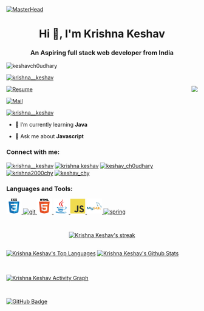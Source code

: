 [![MasterHead](https://media-exp1.licdn.com/dms/image/C5616AQFU6NztKx__qQ/profile-displaybackgroundimage-shrink_350_1400/0/1592192991239?e=1669248000&v=beta&t=b3QNYw5ziLAjZRWj-KqQ6SWh9YOVjOjhPrxh8DVRPXc)](https://KeshavCh0udhary.io)

<h1 align="center">Hi 👋, I'm Krishna Keshav</h1>
<h3 align="center">An Aspiring full stack web developer from India</h3>

<p align="left"> <img src="https://komarev.com/ghpvc/?username=keshavch0udhary&label=Visitors&color=0e75b6&style=flat" alt="keshavch0udhary" /> </p>


<p align="left"> <a href="https://KeshavCh0udhary.github.io" target="blank"><img src="https://img.shields.io/badge/Portfolio_-000?style=for-the-badge&logo=ko-fi&logoColor=gold" alt="krishna__keshav" /></a> </p>

<img style="height: 350px;"  align="right" src="https://sharasolutions.com/wp-content/uploads/2019/01/programming.gif"></img>

<p align="left"> <a href="https://drive.google.com/file/d/1X993G4KNPlVUhdNaDCBToXCt3_NUzH78/view?usp=sharing" target="blank"><img src="https://img.shields.io/badge/Resume_-000?style=for-the-badge&logo=files&logoColor=green" alt="Resume"/></a> </p>

<p align="left"> <a href="mailto:krishna2000chy@gmail.com" target="blank"><img src="https://img.shields.io/badge/Reach_to_me_via_Mail_-000?style=for-the-badge&logo=gmail&logoColor=pink" alt="Mail" /></a> </p>

<p align="left"> <a href="https://twitter.com/krishna__keshav" target="blank"><img src="https://img.shields.io/twitter/follow/krishna__keshav?logo=twitter&style=for-the-badge" alt="krishna__keshav" /></a> </p>


- 🌱 I’m currently learning **Java**

- 💬 Ask me about **Javascript**

<h3 align="left">Connect with me:</h3>
<p align="left">
<a href="https://twitter.com/krishna__keshav" target="blank"><img align="center" src="https://raw.githubusercontent.com/rahuldkjain/github-profile-readme-generator/master/src/images/icons/Social/twitter.svg" alt="krishna__keshav" height="30" width="40" /></a>
<a href="https://linkedin.com/in/krishna-keshav-baa164233" target="blank"><img align="center" src="https://raw.githubusercontent.com/rahuldkjain/github-profile-readme-generator/master/src/images/icons/Social/linked-in-alt.svg" alt="krishna keshav" height="30" width="40" target="blank"/></a>
<a href="https://instagram.com/keshav_ch0udhary" target="blank"><img align="center" src="https://raw.githubusercontent.com/rahuldkjain/github-profile-readme-generator/master/src/images/icons/Social/instagram.svg" alt="keshav_ch0udhary" height="30" width="40" /></a>
<a href="https://www.hackerrank.com/krishna2000chy" target="blank"><img align="center" src="https://raw.githubusercontent.com/rahuldkjain/github-profile-readme-generator/master/src/images/icons/Social/hackerrank.svg" alt="krishna2000chy" height="30" width="40" /></a>
<a href="https://www.leetcode.com/keshav_chy" target="blank"><img align="center" src="https://raw.githubusercontent.com/rahuldkjain/github-profile-readme-generator/master/src/images/icons/Social/leet-code.svg" alt="keshav_chy" height="30" width="40" /></a>
</p>

<h3 align="left">Languages and Tools:</h3>
<p align="left"> <a href="https://www.w3schools.com/css/" target="_blank" rel="noreferrer"> <img src="https://raw.githubusercontent.com/devicons/devicon/master/icons/css3/css3-original-wordmark.svg" alt="css3" width="40" height="40"/> </a> <a href="https://git-scm.com/" target="_blank" rel="noreferrer"> <img src="https://www.vectorlogo.zone/logos/git-scm/git-scm-icon.svg" alt="git" width="40" height="40"/> </a> <a href="https://www.w3.org/html/" target="_blank" rel="noreferrer"> <img src="https://raw.githubusercontent.com/devicons/devicon/master/icons/html5/html5-original-wordmark.svg" alt="html5" width="40" height="40"/> </a> <a href="https://www.java.com" target="_blank" rel="noreferrer"> <img src="https://raw.githubusercontent.com/devicons/devicon/master/icons/java/java-original.svg" alt="java" width="40" height="40"/> </a> <a href="https://developer.mozilla.org/en-US/docs/Web/JavaScript" target="_blank" rel="noreferrer"> <img src="https://raw.githubusercontent.com/devicons/devicon/master/icons/javascript/javascript-original.svg" alt="javascript" width="40" height="40"/> </a> <a href="https://www.mysql.com/" target="_blank" rel="noreferrer"> <img src="https://raw.githubusercontent.com/devicons/devicon/master/icons/mysql/mysql-original-wordmark.svg" alt="mysql" width="40" height="40"/> </a> <a href="https://spring.io/" target="_blank" rel="noreferrer"> <img src="https://www.vectorlogo.zone/logos/springio/springio-icon.svg" alt="spring" width="40" height="40"/> </a> </p>
<br>
<p align="center">
    <a href="https://github.com/KeshavCh0udhary/github-readme-streak-stats">
        <img title="🔥 Get streak stats for your profile at git.io/streak-stats" alt="Krishna Keshav's streak" src="https://github-readme-streak-stats.herokuapp.com/?user=KeshavCh0udhary&theme=black-ice&hide_border=true&stroke=0000&background=060A0CD0"/>
    </a>
</p>
<!-- style="display=flex;  max-width: 300px;" -->
 <br/> <div >
    <a  align="left" href="https://github.com/keshavch0udhary/github-readme-stats"><img alt="Krishna Keshav's Top Languages" src="https://github-readme-stats.vercel.app/api/top-langs/?username=keshavch0udhary&langs_count=8&count_private=true&layout=compact&theme=react&hide_border=true&bg_color=0D1117" /></a>
    <a align="right" href="https://github.com/keshavch0udhary/github-readme-stats"><img alt="Krishna Keshav's Github Stats" src="https://github-readme-stats.vercel.app/api?username=keshavch0udhary&show_icons=true&count_private=true&theme=react&hide_border=true&bg_color=0D1117" /></a></div>
   
 
  <br/>

<br/>

<a href="https://github.com/KeshavCh0udhary/github-readme-activity-graph"><img alt="Krishna Keshav Activity Graph" src="https://activity-graph.herokuapp.com/graph?username=KeshavCh0udhary&bg_color=0D1117&color=5BCDEC&line=5BCDEC&point=FFFFFF&hide_border=true" /></a>

<br/>

<a align="right" href="https://github.com/keshavch0udhary?tab=followers"><img src="https://img.shields.io/github/followers/Keshavch0udhary?label=Followers&style=social" alt="GitHub Badge"></a>
